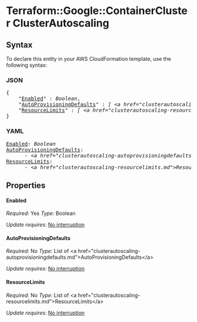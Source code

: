 # Terraform::Google::ContainerCluster ClusterAutoscaling

## Syntax

To declare this entity in your AWS CloudFormation template, use the following syntax:

### JSON

<pre>
{
    "<a href="#enabled" title="Enabled">Enabled</a>" : <i>Boolean</i>,
    "<a href="#autoprovisioningdefaults" title="AutoProvisioningDefaults">AutoProvisioningDefaults</a>" : <i>[ &lt;a href=&#34;clusterautoscaling-autoprovisioningdefaults.md&#34;&gt;AutoProvisioningDefaults&lt;/a&gt;, ... ]</i>,
    "<a href="#resourcelimits" title="ResourceLimits">ResourceLimits</a>" : <i>[ &lt;a href=&#34;clusterautoscaling-resourcelimits.md&#34;&gt;ResourceLimits&lt;/a&gt;, ... ]</i>
}
</pre>

### YAML

<pre>
<a href="#enabled" title="Enabled">Enabled</a>: <i>Boolean</i>
<a href="#autoprovisioningdefaults" title="AutoProvisioningDefaults">AutoProvisioningDefaults</a>: <i>
      - &lt;a href=&#34;clusterautoscaling-autoprovisioningdefaults.md&#34;&gt;AutoProvisioningDefaults&lt;/a&gt;</i>
<a href="#resourcelimits" title="ResourceLimits">ResourceLimits</a>: <i>
      - &lt;a href=&#34;clusterautoscaling-resourcelimits.md&#34;&gt;ResourceLimits&lt;/a&gt;</i>
</pre>

## Properties

#### Enabled

_Required_: Yes
_Type_: Boolean

_Update requires_: [No interruption](https://docs.aws.amazon.com/AWSCloudFormation/latest/UserGuide/using-cfn-updating-stacks-update-behaviors.html#update-no-interrupt)

#### AutoProvisioningDefaults

_Required_: No
_Type_: List of &lt;a href=&#34;clusterautoscaling-autoprovisioningdefaults.md&#34;&gt;AutoProvisioningDefaults&lt;/a&gt;

_Update requires_: [No interruption](https://docs.aws.amazon.com/AWSCloudFormation/latest/UserGuide/using-cfn-updating-stacks-update-behaviors.html#update-no-interrupt)

#### ResourceLimits

_Required_: No
_Type_: List of &lt;a href=&#34;clusterautoscaling-resourcelimits.md&#34;&gt;ResourceLimits&lt;/a&gt;

_Update requires_: [No interruption](https://docs.aws.amazon.com/AWSCloudFormation/latest/UserGuide/using-cfn-updating-stacks-update-behaviors.html#update-no-interrupt)

